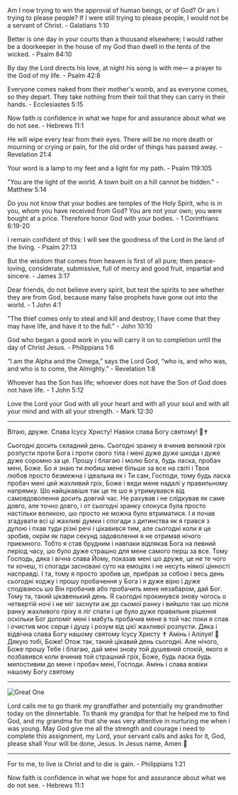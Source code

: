Am I now trying to win the approval of human beings, or of God? Or am I trying to please people? If I were still trying to please people, I would not be a servant of Christ. - Galatians 1:10

Better is one day in your courts than a thousand elsewhere; I would rather be a doorkeeper in the house of my God than dwell in the tents of the wicked. - Psalm 84:10

By day the Lord directs his love, at night his song is with me— a prayer to the God of my life. - Psalm 42:8

Everyone comes naked from their mother's womb, and as everyone comes, so they depart. They take nothing from their toil that they can carry in their hands. - Ecclesiastes 5:15

Now faith is confidence in what we hope for and assurance about what we do not see. - Hebrews 11:1

He will wipe every tear from their eyes. There will be no more death or mourning or crying or pain, for the old order of things has passed away. - Revelation 21:4

Your word is a lamp to my feet and a light for my path. - Psalm 119:105

"You are the light of the world. A town built on a hill cannot be hidden." - Matthew 5:14

Do you not know that your bodies are temples of the Holy Spirit, who is in you, whom you have received from God? You are not your own; you were bought at a price. Therefore honor God with your bodies. - 1 Corinthians 6:19-20

I remain confident of this: I will see the goodness of the Lord in the land of the living. - Psalm 27:13 

But the wisdom that comes from heaven is first of all pure; then peace-loving, considerate, submissive, full of mercy and good fruit, impartial and sincere. - James 3:17

Dear friends, do not believe every spirit, but test the spirits to see whether they are from God, because many false prophets have gone out into the world. - 1 John 4:1

"The thief comes only to steal and kill and destroy; I have come that they may have life, and have it to the full." - John 10:10

God who began a good work in you will carry it on to completion until the day of Christ Jesus. - Philippians 1:6

“I am the Alpha and the Omega,” says the Lord God, “who is, and who was, and who is to come, the Almighty.” - Revelation 1:8

Whoever has the Son has life; whoever does not have the Son of God does not have life. - 1 John 5:12

Love the Lord your God with all your heart and with all your soul and with all your mind and with all your strength. - Mark 12:30

---

Вітаю, друже. Слава Ісусу Христу! Навіки слава Богу святому! 🙏✝️

Сьогодні досить складний день. Сьогодні зранку я вчинив великий гріх розпусти проти Бога і проти свого тіла і мені дуже дуже шкода і дуже дуже соромно за це. Прошу і благаю і молю Бога, будь ласка, пробач мені, Боже. Бо я знаю ти любиш мене більше за все на світі і Твоя любов просто безмежна і ідеальна як і Ти сам, Господи, тому будь ласка пробач мені цей жахливий гріх, Боже і веди мене надалі у правильному напрямку. Шо найцікавіше так це те шо я утримувався від самовдоволення досить довгий час. Не рахував і не слідкував як саме довго, але точно довго, і от сьогодні зранку спокуса була просто настільки великою, шо просто не можна було втриматися. І я почав згадувати всі ці жахливі думки і спогади з дитинства як я грався з дупою і пхав туди різні речі і цікавився тим, але сьогодні коли я це зробив, окрім як пари секунд задоволення я не отримав нічого приємного. Тобто я став брудним і навпаки відлякав Бога на певний період часу, шо було дуже страшно для мене самого перш за все. Тому Господь, дяка і вічна слава Йому, показав мені шо друже, це не те чого ти хочеш, ті спогади засновані суто на емоціях і не несуть ніякої цінності насправді. І та, тому я просто зробив це, прибрав за собою і весь день сьогодні ходжу і прошу пробачення у Бога і я дуже вірю і дуже сподіваюсь шо Він пробачив або пробачить мене незабаром, дай Бог. Тому та, такий цікавенький день. Я сьогодні прокинувся знову чогось о четвертій ночі і не міг заснути аж до сьомої ранку і вийшло так шо після ранку жахливого гріху я ліг спати і це було дуже правильне рішення оскільки Бог допоміг мені і мабуть пробачив мене в той час поки я спав і очистив моє серце і душу і розум від цієї жахливої розпусти. Дяка і відвічна слава Богу нашому святому Ісусу Христу ✝️ Амінь і Алілуя! 🙏 Дякую тобі, Боже! Отож так, такий цікавий день сьогодні. Але нічого, Боже прошу Тебе і благаю, дай мені знову той душевний спокій, якого я позбавився коли вчинив той страшний гріх, Боже, будь ласка будь милостивим до мене і пробач мені, Господи. Амінь і слава вовіки нашому Богу святому

---

![Great One](https://youtu.be/AuF853nKqYg)

Lord calls me to go thank my grandfather and potentially my grandmother today on the dinnertable. To thank my grandpa for that he helped me to find God, and my grandma for that she was very attentive in nurturing me when i was young. May God give me all the strength and courage i need to complete this assignment, my Lord, your servant calls and asks for it, God, please shall Your will be done, Jesus. In Jesus name, Amen 🙏

---

For to me, to live is Christ and to die is gain. - Philippians 1:21

Now faith is confidence in what we hope for and assurance about what we do not see. - Hebrews 11:1

